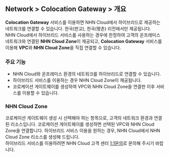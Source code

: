 ## Network > Colocation Gateway > 개요

**Colocation Gateway** 서비스를 이용하면 NHN Cloud에서 하이브리드로 제공하는 네트워크를 연결할 수 있습니다. 한국(판교), 한국(평촌) 리전에서만 제공됩니다.<br>
NHN Cloud에서 하이브리드 서비스를 사용하는 경우에 한정하여 고객의 온프레미스 네트워크와 연결된 **NHN Cloud Zone**이 제공되고, **Colocation Gateway** 서비스를 이용해 **VPC**와 **NHN Cloud Zone**을 직접 연결할 수 있습니다.

### 주요 기능

* NHN Cloud와 온프레미스 환경의 네트워크를 하이브리드로 연결할 수 있습니다.
* 하이브리드 서비스를 이용하는 경우 NHN Cloud Zone이 제공됩니다.
* 코로케이션 게이트웨이를 생성하여 VPC와 NHN Cloud Zone을 연결한 이후 서비스를 이용할 수 있습니다.

### NHN Cloud Zone

코로케이션 게이트웨이 생성 시 선택해야 하는 항목으로, 고객의 네트워크 환경과 연결된 리소스입니다. 코로케이션 게이트웨이를 생성하면 선택된 VPC와 NHN Cloud Zone을 연결합니다. 하이브리드 서비스 이용을 원하는 경우, NHN Cloud에서 NHN Cloud Zone 리소스를 생성해 드립니다.<br>하이브리드 서비스를 이용하려면 NHN Cloud 고객 센터 [1:1문의](https://ngsc-nhncloud.com/kr/support/inquiry)로 문의해 주시기 바랍니다.
